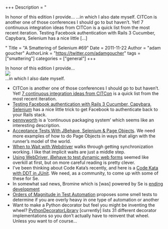 +++
Description = "<p>In honor of this edition I provide… …in which I also date myself. CITCon is another one of those conferences I should go to but haven’t. Yet! 7 continuous integration ideas from CITCon is a quick list from the most recent iteration. Testing Facebook authentication with Rails 3 Cucumber, Capybara, Selenium has a nice little […]</p>"
Title = "A Smattering of Selenium #69"
Date = 2011-11-22
Author = "adam goucher"
AuthorLink = "https://twitter.com/adamgoucher"
tags = ["smattering"]
categories = ["general"]
+++
<p>In honor of this edition I provide&#8230;<br />
<img src="https://i2.wp.com/a3.l3-images.myspacecdn.com/images02/141/cb5d9b17391c47e49335fbde9be8e6a2/m.jpg" /><br />
&#8230;in which I also date myself.</p>
<ul>
<li>CITCon is another one of those conferences I should go to but haven&#8217;t. Yet! <a href="http://jr0cket.blogspot.com/2011/11/7-continuous-integration-ideas-from.html">7 continuous integration ideas from CITCon</a> is a quick list from the most recent iteration.</li>
<li><a href="http://www.cowboycoded.com/2011/05/06/testing-facebook-authentication-with-rails-3-cucumber-capybara-selenium/">Testing Facebook authentication with Rails 3 Cucumber, Capybara, Selenium</a> has a nice little trick to get Facebook to authenticate back to your Rails stack.</li>
<li><a href="https://github.com/heavywater/pennyworth">pennyworth</a> is a &#8216;continuous packaging system&#8217; which seems like an interesting description.</li>
<li><a href="http://blog.m.artins.net/acceptance-tests-with-jbehave-selenium-page-objects/">Acceptance Tests With JBehave, Selenium &amp; Page Objects</a>. We need more examples of how to do Page Objects in ways that align with the runner&#8217;s model of the world.</li>
<li><a href="http://www.decipherinc.com/n/blog/development-and-engineering-team/2011/11/selenium-tests-when-wait-webdriver">When to Wait with Webdriver</a> walks through getting synchronization working. I like that implicit waits are just a middle step.</li>
<li><a href="http://blog.brasskazoo.com/2011/10/using-webdriver-jbehave-to-test-dynamic.html">Using WebDriver, jBehave to test dynamic web forms</a> seemed like overkill at first, but on more careful reading is pretty clever.</li>
<li>I&#8217;ve been thinking about Code Kata&#8217;s recently, and here is a <a href="http://qatraveller-diary.blogspot.com/2011/11/code-kata-with-ddt-in-junit.html">Code Kata with DDT in JUnit</a>. We need, as a community, to come up with some of these for Se.</li>
<li>In somewhat sad news, Bromine which is [was] powered by Se is <a href="http://us2.campaign-archive2.com/?u=f7d92e9509336c1ea1b4f3506&amp;id=14c245e9a8">ending development</a></li>
<li><a href="http://www.agilejournal.com/articles/columns/column-articles/6460-orders-of-magnitude-in-test-automation">Orders of Magnitude in Test Automation</a> proposes some smell tests to determine if you are overly heavy in one type of automation or another</li>
<li>Want to make a Python decorator but feel you might be inventing the wheel? <a href="http://wiki.python.org/moin/PythonDecoratorLibrary">PythonDecoratorLibrary</a>  [currently] lists 31 different decorator implementations so you don&#8217;t actually have to reinvent that wheel. Unless you want to of course&#8230;</li>
</ul>

